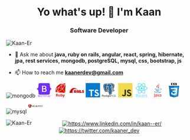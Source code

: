 # <h1 align="center">Yo what's up! 👋 I'm Kaan</h1>
<h3 align="center">Software Developer</h3>

<p align="left"> <img src="https://komarev.com/ghpvc/?username=Kaan-Er" alt="Kaan-Er" /> </p>


- 💬 Ask me about **java, ruby on rails, angular, react, spring, hibernate, jpa, rest services, mongodb, postgreSQL, mysql, css, bootstrap, js**

- 📫 How to reach me **kaanerdev@gmail.com**

<p align="left"><img src="https://devicons.github.io/devicon/devicon.git/icons/mongodb/mongodb-original-wordmark.svg" alt="mongodb" width="40" height="40"/>
  <img src="https://github.com/devicons/devicon/blob/master/icons/bootstrap/bootstrap-plain-wordmark.svg" alt="bootstrap" width="40" height="40"/>
  <img src="https://github.com/devicons/devicon/blob/master/icons/ruby/ruby-plain-wordmark.svg" alt="ruby" width="40" height="40"/>
  <img src="https://github.com/devicons/devicon/blob/master/icons/rails/rails-plain-wordmark.svg" alt="rails" width="40" height="40"/>
  <img src="https://github.com/devicons/devicon/blob/master/icons/typescript/typescript-original.svg" alt="ts" width="40" height="40"/> 
  <img src="https://github.com/devicons/devicon/blob/master/icons/postgresql/postgresql-original-wordmark.svg" alt="postgresql" width="40" height="40"/> 
  <img src="https://github.com/devicons/devicon/blob/master/icons/javascript/javascript-original.svg" alt="js" width="40" height="40"/> 
  <img src="https://github.com/devicons/devicon/blob/master/icons/react/react-original-wordmark.svg" alt="js" width="40" height="40"/> 
  <img src="https://github.com/devicons/devicon/blob/master/icons/java/java-original-wordmark.svg" alt="java" width="40" height="40"/> 
  <img src="https://github.com/devicons/devicon/blob/master/icons/css3/css3-original-wordmark.svg" alt="css" width="40" height="40"/> 
 <img src="https://devicons.github.io/devicon/devicon.git/icons/mysql/mysql-original-wordmark.svg" alt="mysql" width="40" height="40"/>  <img 
src="https://github.com/devicons/devicon/blob/master/icons/angularjs/angularjs-original-wordmark.svg" alt="angular" width="40" height="40"/></p><p><img align="left" src="https://github-readme-stats.vercel.app/api/top-langs/?username=Kaan-Er" alt="Kaan-Er" /></p>

<p align="center">
<a href="https://www.linkedin.com/in/kaan--er/" target="blank"><img align="center" src="https://cdn.jsdelivr.net/npm/simple-icons@3.0.1/icons/linkedin.svg" alt="https://www.linkedin.com/in/kaan--er/" height="30" width="30" /></a>
  <a href="https://twitter.com/kaaner_dev" target="blank"><img align="center" src="https://cdn.jsdelivr.net/npm/simple-icons@3.0.1/icons/twitter.svg" alt="https://twitter.com/kaaner_dev" height="30" width="30" /></a>
</p>
